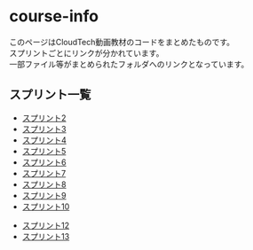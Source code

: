 # course-info

このページはCloudTech動画教材のコードをまとめたものです。  
スプリントごとにリンクが分かれています。  
一部ファイル等がまとめられたフォルダへのリンクとなっています。

## スプリント一覧

<!-- - [スプリント1](https://github.com/CloudTechOrg/course-info/blob/main/sprint-01.md) -->
- [スプリント2](https://github.com/CloudTechOrg/course-info/blob/main/sprint-02.md)
- [スプリント3](https://github.com/CloudTechOrg/course-info/blob/main/sprint-03.md)
- [スプリント4](https://github.com/CloudTechOrg/course-info/blob/main/sprint-04.md)
- [スプリント5](https://github.com/CloudTechOrg/course-info/blob/main/sprint-05.md)
- [スプリント6](https://github.com/CloudTechOrg/course-info/blob/main/sprint-06.md)
- [スプリント7](https://github.com/CloudTechOrg/course-info/blob/main/sprint-07.md)
- [スプリント8](https://github.com/CloudTechOrg/course-info/blob/main/sprint-08.md)
- [スプリント9](https://github.com/CloudTechOrg/course-info/blob/main/sprint-09.md)
- [スプリント10](https://github.com/CloudTechOrg/course-info/blob/main/sprint-10.md)
<!--- [スプリント11](https://github.com/CloudTechOrg/course-info/blob/main/sprint-11.md)-->
- [スプリント12](https://github.com/CloudTechOrg/course-info/blob/main/sprint-12.md)
- [スプリント13](https://github.com/CloudTechOrg/course-info/blob/main/sprint-13-extra.md)

